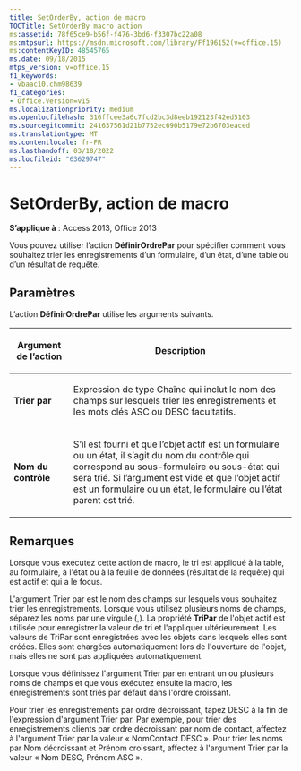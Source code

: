 ```yaml
---
title: SetOrderBy, action de macro
TOCTitle: SetOrderBy macro action
ms:assetid: 78f65ce9-b56f-f476-3bd6-f3307bc22a08
ms:mtpsurl: https://msdn.microsoft.com/library/Ff196152(v=office.15)
ms:contentKeyID: 48545765
ms.date: 09/18/2015
mtps_version: v=office.15
f1_keywords:
- vbaac10.chm98639
f1_categories:
- Office.Version=v15
ms.localizationpriority: medium
ms.openlocfilehash: 316ffcee3a6c7fcd2bc3d8eeb192123f42ed5103
ms.sourcegitcommit: 241637561d21b7752ec690b5179e72b6703eaced
ms.translationtype: MT
ms.contentlocale: fr-FR
ms.lasthandoff: 03/18/2022
ms.locfileid: "63629747"
---
```

# <a name="setorderby-macro-action"></a>SetOrderBy, action de macro


**S’applique à** : Access 2013, Office 2013

Vous pouvez utiliser l’action **DéfinirOrdrePar** pour spécifier comment vous souhaitez trier les enregistrements d’un formulaire, d’un état, d’une table ou d’un résultat de requête.

## <a name="setting"></a>Paramètres

L’action **DéfinirOrdrePar** utilise les arguments suivants.

<table>
<colgroup>
<col />
<col />
</colgroup>
<thead>
<tr class="header">
<th><p>Argument de l’action</p></th>
<th><p>Description</p></th>
</tr>
</thead>
<tbody>
<tr class="odd">
<td><p><strong>Trier par</strong></p></td>
<td><p>Expression de type Chaîne qui inclut le nom des champs sur lesquels trier les enregistrements et les mots clés ASC ou DESC facultatifs.</p></td>
</tr>
<tr class="even">
<td><p><strong>Nom du contrôle</strong></p></td>
<td><p>S’il est fourni et que l’objet actif est un formulaire ou un état, il s’agit du nom du contrôle qui correspond au sous-formulaire ou sous-état qui sera trié. Si l’argument est vide et que l’objet actif est un formulaire ou un état, le formulaire ou l’état parent est trié.</p></td>
</tr>
</tbody>
</table>


## <a name="remarks"></a>Remarques

Lorsque vous exécutez cette action de macro, le tri est appliqué à la table, au formulaire, à l'état ou à la feuille de données (résultat de la requête) qui est actif et qui a le focus.

L'argument Trier par est le nom des champs sur lesquels vous souhaitez trier les enregistrements. Lorsque vous utilisez plusieurs noms de champs, séparez les noms par une virgule (,). La propriété **TriPar** de l'objet actif est utilisée pour enregistrer la valeur de tri et l'appliquer ultérieurement. Les valeurs de TriPar sont enregistrées avec les objets dans lesquels elles sont créées. Elles sont chargées automatiquement lors de l'ouverture de l'objet, mais elles ne sont pas appliquées automatiquement.

Lorsque vous définissez l'argument Trier par en entrant un ou plusieurs noms de champs et que vous exécutez ensuite la macro, les enregistrements sont triés par défaut dans l'ordre croissant.

Pour trier les enregistrements par ordre décroissant, tapez DESC à la fin de l'expression d'argument Trier par. Par exemple, pour trier des enregistrements clients par ordre décroissant par nom de contact, affectez à l'argument Trier par la valeur « NomContact DESC ». Pour trier les noms par Nom décroissant et Prénom croissant, affectez à l'argument Trier par la valeur « Nom DESC, Prénom ASC ».

